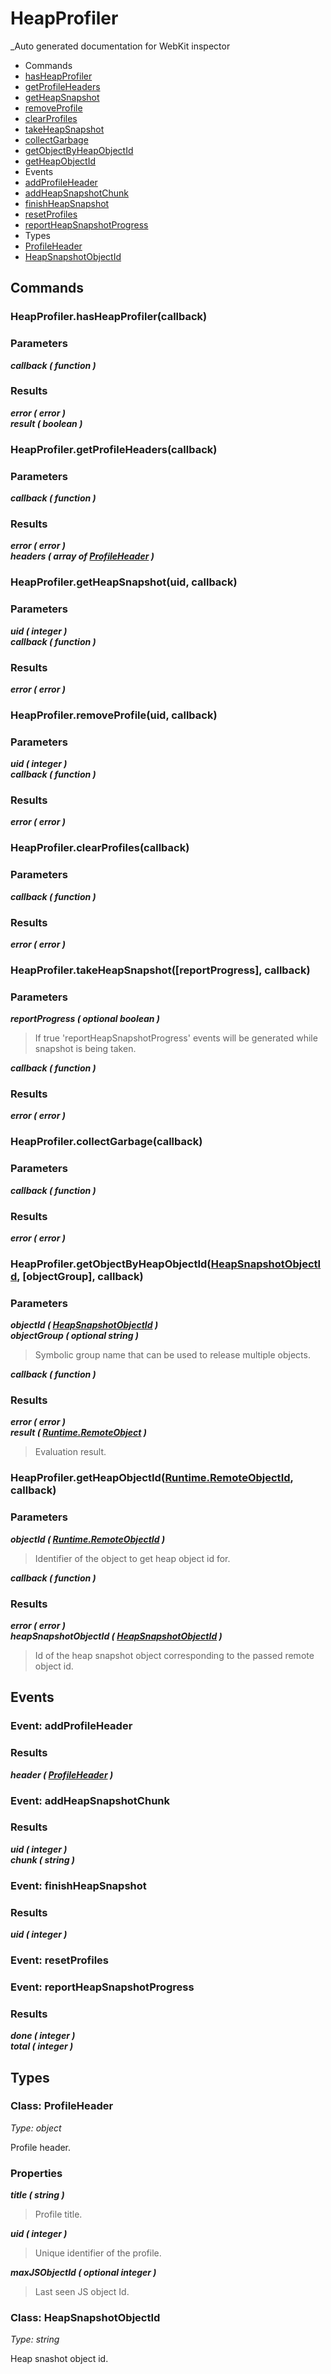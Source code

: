 # HeapProfiler

_Auto generated documentation for WebKit inspector

* Commands
 * [hasHeapProfiler](#heapprofilerhasheapprofilercallback)
 * [getProfileHeaders](#heapprofilergetprofileheaderscallback)
 * [getHeapSnapshot](#heapprofilergetheapsnapshotuid-callback)
 * [removeProfile](#heapprofilerremoveprofileuid-callback)
 * [clearProfiles](#heapprofilerclearprofilescallback)
 * [takeHeapSnapshot](#heapprofilertakeheapsnapshotreportprogress-callback)
 * [collectGarbage](#heapprofilercollectgarbagecallback)
 * [getObjectByHeapObjectId](#heapprofilergetobjectbyheapobjectidheapsnapshotobjectid-objectgroup-callback)
 * [getHeapObjectId](#heapprofilergetheapobjectidruntimeremoteobjectid-callback)
* Events
 * [addProfileHeader](#event-addprofileheader)
 * [addHeapSnapshotChunk](#event-addheapsnapshotchunk)
 * [finishHeapSnapshot](#event-finishheapsnapshot)
 * [resetProfiles](#event-resetprofiles)
 * [reportHeapSnapshotProgress](#event-reportheapsnapshotprogress)
* Types
 * [ProfileHeader](#class-profileheader)
 * [HeapSnapshotObjectId](#class-heapsnapshotobjectid)


## Commands

### HeapProfiler.hasHeapProfiler(callback)

### Parameters

_**callback ( function )**_<br>

### Results

_**error ( error )**_<br>
_**result ( boolean )**_<br>


### HeapProfiler.getProfileHeaders(callback)

### Parameters

_**callback ( function )**_<br>

### Results

_**error ( error )**_<br>
_**headers ( array of [ProfileHeader](#class-profileheader) )**_<br>


### HeapProfiler.getHeapSnapshot(uid, callback)

### Parameters

_**uid ( integer )**_<br>
_**callback ( function )**_<br>

### Results

_**error ( error )**_<br>


### HeapProfiler.removeProfile(uid, callback)

### Parameters

_**uid ( integer )**_<br>
_**callback ( function )**_<br>

### Results

_**error ( error )**_<br>


### HeapProfiler.clearProfiles(callback)

### Parameters

_**callback ( function )**_<br>

### Results

_**error ( error )**_<br>


### HeapProfiler.takeHeapSnapshot([reportProgress], callback)

### Parameters

_**reportProgress ( optional boolean )**_<br>
> If true 'reportHeapSnapshotProgress' events will be generated while snapshot is being taken.

_**callback ( function )**_<br>

### Results

_**error ( error )**_<br>


### HeapProfiler.collectGarbage(callback)

### Parameters

_**callback ( function )**_<br>

### Results

_**error ( error )**_<br>


### HeapProfiler.getObjectByHeapObjectId([HeapSnapshotObjectId](#class-heapsnapshotobjectid), [objectGroup], callback)

### Parameters

_**objectId ( [HeapSnapshotObjectId](#class-heapsnapshotobjectid) )**_<br>
_**objectGroup ( optional string )**_<br>
> Symbolic group name that can be used to release multiple objects.

_**callback ( function )**_<br>

### Results

_**error ( error )**_<br>
_**result ( [Runtime.RemoteObject](Runtime.md#class-remoteobject) )**_<br>
> Evaluation result.



### HeapProfiler.getHeapObjectId([Runtime.RemoteObjectId](Runtime.md#class-remoteobjectid), callback)

### Parameters

_**objectId ( [Runtime.RemoteObjectId](Runtime.md#class-remoteobjectid) )**_<br>
> Identifier of the object to get heap object id for.

_**callback ( function )**_<br>

### Results

_**error ( error )**_<br>
_**heapSnapshotObjectId ( [HeapSnapshotObjectId](#class-heapsnapshotobjectid) )**_<br>
> Id of the heap snapshot object corresponding to the passed remote object id.



## Events

### Event: addProfileHeader

### Results

_**header ( [ProfileHeader](#class-profileheader) )**_<br>


### Event: addHeapSnapshotChunk

### Results

_**uid ( integer )**_<br>
_**chunk ( string )**_<br>


### Event: finishHeapSnapshot

### Results

_**uid ( integer )**_<br>


### Event: resetProfiles


### Event: reportHeapSnapshotProgress

### Results

_**done ( integer )**_<br>
_**total ( integer )**_<br>


## Types

### Class: ProfileHeader

_Type: object_

Profile header.

### Properties

_**title ( string )**_<br>
> Profile title.

_**uid ( integer )**_<br>
> Unique identifier of the profile.

_**maxJSObjectId ( optional integer )**_<br>
> Last seen JS object Id.



### Class: HeapSnapshotObjectId

_Type: string_

Heap snashot object id.




